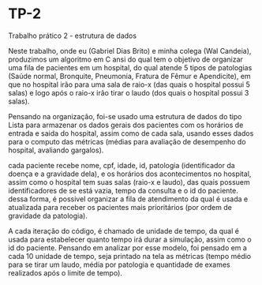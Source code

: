 # TP-2
Trabalho prático 2 - estrutura de dados

Neste trabalho, onde eu (Gabriel Dias Brito) e minha colega (Wal Candeia), produzimos um algoritmo em C ansi do qual tem o objetivo de organizar uma fila de pacientes em um hospital, do qual atende 5 tipos de patologias (Saúde normal, Bronquite, Pneumonia, Fratura de Fêmur e Apendicite), em que no hospital irão para uma sala de raio-x (das quais o hospital possui 5 salas) e logo após o raio-x irão tirar o laudo (dos quais o hospital possui 3 salas).

Pensando na organização, foi-se usado uma estrutura de dados do tipo Lista para armazenar os dados gerais dos pacientes com os horários de entrada e saida do hospital, assim como de cada sala, usando esses dados para o computo das métricas (médias para avaliação de desempenho do hospital, avaliando gargalos).

cada paciente recebe nome, cpf, idade, id, patologia (identificador da doença e a gravidade dela), e os horários dos acontecimentos no hospital, assim como o hospital tem suas salas (raio-x e laudo), das quais possuem identificadores de se está vazia,  tempo da consulta e o id do paciente. dessa forma, é possivel organizar a fila de atendimento da qual é usada e atualizada para receber os pacientes mais prioritários (por ordem de gravidade da patologia).

A cada iteração do código, é chamado de unidade de tempo, da qual é usada para estabelecer quanto tempo irá durar a simulação, assim como o id do paciente. Pensando em analizar por esse modelo, foi pensado em a cada 10 unidade de tempo, seja printado na tela as métricas (tempo médio para se tirar um laudo, média por patologia e quantidade de exames realizados após o limite de tempo). 

